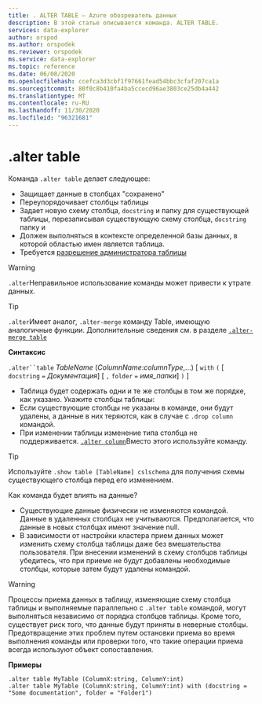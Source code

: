 ```yaml
---
title: . ALTER TABLE — Azure обозреватель данных
description: В этой статье описывается команда. ALTER TABLE.
services: data-explorer
author: orspod
ms.author: orspodek
ms.reviewer: orspodek
ms.service: data-explorer
ms.topic: reference
ms.date: 06/08/2020
ms.openlocfilehash: ccefca3d3cbf1f97661fead54bbc3cfaf207ca1a
ms.sourcegitcommit: 80f0c8b410fa4ba5ccecd96ae3803ce25db4a442
ms.translationtype: MT
ms.contentlocale: ru-RU
ms.lasthandoff: 11/30/2020
ms.locfileid: "96321681"
---
```

# <a name="alter-table"></a>.alter table
 
Команда `.alter table` делает следующее:
* Защищает данные в столбцах "сохранено"
* Переупорядочивает столбцы таблицы
* Задает новую схему столбца, `docstring` и папку для существующей таблицы, перезаписывая существующую схему столбца, `docstring` папку и
* Должен выполняться в контексте определенной базы данных, в которой областью имен является таблица.
* Требуется [разрешение администратора таблицы](../management/access-control/role-based-authorization.md)

> [!WARNING]
> `.alter`Неправильное использование команды может привести к утрате данных.

> [!TIP]
> `.alter`Имеет аналог, `.alter-merge` команду Table, имеющую аналогичные функции. Дополнительные сведения см. в разделе [`.alter-merge table`](../management/alter-merge-table-command.md)

**Синтаксис**

`.alter``table` *TableName* (*ColumnName*:*columnType*,...)  [ `with` `(` [ `docstring` `=` *Документация*] [ `,` `folder` `=` *имя_папки*] `)` ]


 * Таблица будет содержать одни и те же столбцы в том же порядке, как указано.
 Укажите столбцы таблицы:
 * Если существующие столбцы не указаны в команде, они будут удалены, а данные в них теряются, как в случае с `.drop column` командой.
 * При изменении таблицы изменение типа столбца не поддерживается. [`.alter column`](alter-column.md)Вместо этого используйте команду.

> [!TIP]
> Используйте `.show table [TableName] cslschema` для получения схемы существующего столбца перед его изменением.


Как команда будет влиять на данные?
* Существующие данные физически не изменяются командой. Данные в удаленных столбцах не учитываются. Предполагается, что данные в новых столбцах имеют значение null.
* В зависимости от настройки кластера прием данных может изменить схему столбца таблицы даже без вмешательства пользователя. При внесении изменений в схему столбцов таблицы убедитесь, что при приеме не будут добавлены необходимые столбцы, которые затем будут удалены командой.

> [!WARNING]
> Процессы приема данных в таблицу, изменяющие схему столбца таблицы и выполняемые параллельно с `.alter table` командой, могут выполняться независимо от порядка столбцов таблицы. Кроме того, существует риск того, что данные будут приняты в неверные столбцы. Предотвращение этих проблем путем остановки приема во время выполнения команды или проверки того, что такие операции приема всегда используют объект сопоставления.

**Примеры**

```kusto
.alter table MyTable (ColumnX:string, ColumnY:int) 
.alter table MyTable (ColumnX:string, ColumnY:int) with (docstring = "Some documentation", folder = "Folder1")
```

